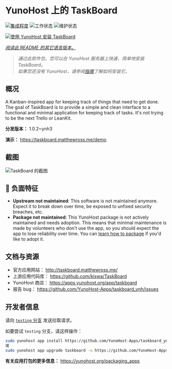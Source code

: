 <!--
注意：此 README 由 <https://github.com/YunoHost/apps/tree/master/tools/readme_generator> 自动生成
请勿手动编辑。
-->

# YunoHost 上的 TaskBoard

[![集成程度](https://dash.yunohost.org/integration/taskboard.svg)](https://dash.yunohost.org/appci/app/taskboard) ![工作状态](https://ci-apps.yunohost.org/ci/badges/taskboard.status.svg) ![维护状态](https://ci-apps.yunohost.org/ci/badges/taskboard.maintain.svg)

[![使用 YunoHost 安装 TaskBoard](https://install-app.yunohost.org/install-with-yunohost.svg)](https://install-app.yunohost.org/?app=taskboard)

*[阅读此 README 的其它语言版本。](./ALL_README.md)*

> *通过此软件包，您可以在 YunoHost 服务器上快速、简单地安装 TaskBoard。*  
> *如果您还没有 YunoHost，请参阅[指南](https://yunohost.org/install)了解如何安装它。*

## 概况

A Kanban-inspired app for keeping track of things that need to get done.
The goal of TaskBoard is to provide a simple and clean interface to a functional and minimal application for keeping track of tasks. It's not trying to be the next Trello or LeanKit.

**分发版本：** 1.0.2~ynh3

**演示：** <https://taskboard.matthewross.me/demo>

## 截图

![TaskBoard 的截图](./doc/screenshots/screenshots.png)

## :red_circle: 负面特征

- **Upstream not maintained**: This software is not maintained anymore. Expect it to break down over time, be exposed to unfixed security breaches, etc.
- **Package not maintained**: This YunoHost package is not actively maintained and needs adoption. This means that minimal maintenance is made by volunteers who don't use the app, so you should expect the app to lose reliability over time. You can [learn how to package](https://yunohost.org/packaging_apps_intro) if you'd like to adopt it.

## 文档与资源

- 官方应用网站： <http://taskboard.matthewross.me/>
- 上游应用代码库： <https://github.com/kiswa/TaskBoard>
- YunoHost 商店： <https://apps.yunohost.org/app/taskboard>
- 报告 bug： <https://github.com/YunoHost-Apps/taskboard_ynh/issues>

## 开发者信息

请向 [`testing` 分支](https://github.com/YunoHost-Apps/taskboard_ynh/tree/testing) 发送拉取请求。

如要尝试 `testing` 分支，请这样操作：

```bash
sudo yunohost app install https://github.com/YunoHost-Apps/taskboard_ynh/tree/testing --debug
或
sudo yunohost app upgrade taskboard -u https://github.com/YunoHost-Apps/taskboard_ynh/tree/testing --debug
```

**有关应用打包的更多信息：** <https://yunohost.org/packaging_apps>
